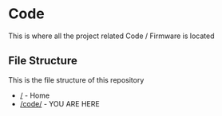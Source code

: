 # Code

This is where all the project related Code / Firmware is located

## File Structure

This is the file structure of this repository

* [/](/README.md) - Home
* [/code/](/code/) - YOU ARE HERE
